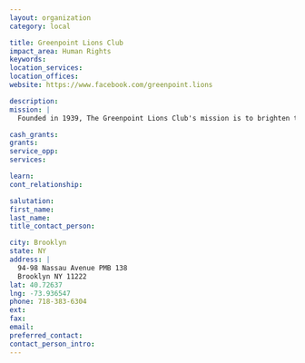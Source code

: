 ```yaml
---
layout: organization
category: local

title: Greenpoint Lions Club
impact_area: Human Rights
keywords: 
location_services: 
location_offices: 
website: https://www.facebook.com/greenpoint.lions

description: 
mission: |
  Founded in 1939, The Greenpoint Lions Club's mission is to brighten the lives and spirits of those families in greatest need.  The Greenpoint Lions Club is the organization that runs the Toys for Tots Campaign to assist Greenpoint youth and their families during the holiday and throughout the year.  Every year, the Greenpoint Lions Club holds multiple food drives for local food pantries to assist families in need.

cash_grants: 
grants: 
service_opp: 
services: 

learn: 
cont_relationship: 

salutation: 
first_name: 
last_name: 
title_contact_person: 

city: Brooklyn
state: NY
address: |
  94-98 Nassau Avenue PMB 138  
  Brooklyn NY 11222
lat: 40.72637
lng: -73.936547
phone: 718-383-6304
ext: 
fax: 
email: 
preferred_contact: 
contact_person_intro: 
---
```

